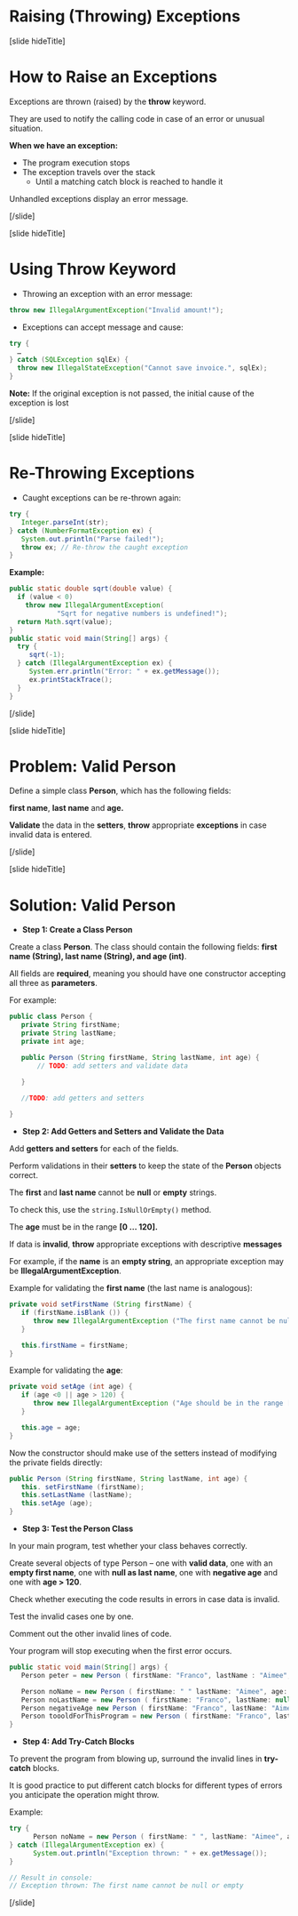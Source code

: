 # Raising (Throwing) Exceptions

[slide hideTitle]

# How to Raise an Exceptions

Exceptions are thrown (raised) by the **throw** keyword.

They are used to notify the calling code in case of an error or unusual situation.

**When we have an exception:**
- The program execution stops
- The exception travels over the stack
   - Until a matching catch block is reached to handle it
   
Unhandled exceptions display an error message.

[/slide]

[slide hideTitle]

# Using Throw Keyword

- Throwing an exception with an error message:

```java
throw new IllegalArgumentException("Invalid amount!");
```
- Exceptions can accept message and cause:

```java
try {
  …
} catch (SQLException sqlEx) {
  throw new IllegalStateException("Cannot save invoice.", sqlEx);
}
```
**Note:** If the original exception is not passed, the initial cause of the exception is lost

[/slide]

[slide hideTitle]

# Re-Throwing Exceptions

- Caught exceptions can be re-thrown again:

```java
try {
   Integer.parseInt(str);
} catch (NumberFormatException ex) {
   System.out.println("Parse failed!");
   throw ex; // Re-throw the caught exception
}
```
**Example:**

```java
public static double sqrt(double value) {
  if (value < 0)
    throw new IllegalArgumentException(
			"Sqrt for negative numbers is undefined!");
  return Math.sqrt(value);
}
public static void main(String[] args) {
  try {
     sqrt(-1);
  } catch (IllegalArgumentException ex) {
     System.err.println("Error: " + ex.getMessage());
     ex.printStackTrace();
  }
}
```
[/slide]


[slide hideTitle]

# Problem: Valid Person

Define a simple class **Person**, which has the following fields:

 **first name**, **last name** and **age.**

**Validate** the data in the **setters**, **throw** appropriate **exceptions** in case invalid data is entered.

[/slide]

[slide hideTitle]

# Solution: Valid Person

- **Step 1: Create a Class Person**

Create a class **Person**. The class should contain the following fields: 
**first name (String), last name (String), and age (int)**.

All fields are **required**, meaning you should have one constructor accepting all three as **parameters**. 

For example:

```java
public class Person {
   private String firstName;
   private String lastName;
   private int age;

   public Person (String firstName, String lastName, int age) {
       // TODO: add setters and validate data

   }

   //TODO: add getters and setters
   
}
```

- **Step 2: Add Getters and Setters and Validate the Data**

Add **getters and setters** for each of the fields. 

Perform validations in their **setters** to keep the state of the **Person** objects correct.

The **first** and **last name** cannot be **null** or **empty** strings. 

To check this, use the `string.IsNullOrEmpty()` method.

The **age** must be in the range **[0 … 120].**

If data is **invalid**, **throw** appropriate exceptions with descriptive **messages**

For example, if the **name** is an **empty string**, an appropriate exception may be **IllegalArgumentException**.

Example for validating the **first name** (the last name is analogous):

```java
private void setFirstName (String firstName) {
   if (firstName.isBlank ()) {
      throw new IllegalArgumentException ("The first name cannot be null or empty");
   }

   this.firstName = firstName;
}
```
Example for validating the **age**:

```java
private void setAge (int age) {
   if (age <0 || age > 120) {
      throw new IllegalArgumentException ("Age should be in the range [O...120]");
   }

   this.age = age;
}
```

Now the constructor should make use of the setters instead of modifying the private fields directly:

```java
public Person (String firstName, String lastName, int age) {
   this. setFirstName (firstName);
   this.setLastName (lastName);
   this.setAge (age);
}
```

- **Step 3: Test the Person Class**

In your main program, test whether your class behaves correctly. 

Create several objects of type Person – one with **valid data**, one with an **empty first name**, 
one with **null as last name**, one with **negative age** and one with **age > 120**. 

Check whether executing the code results in errors in case data is invalid. 

Test the invalid cases one by one.

Comment out the other invalid lines of code.

Your program will stop executing when the first error occurs.

```java
public static void main(String[] args) {
   Person peter = new Person ( firstName: "Franco", lastName : "Aimee", age: 19);

   Person noName = new Person ( firstName: " " lastName: "Aimee", age: 19);
   Person noLastName = new Person ( firstName: "Franco", lastName: null, age: 19);
   Person negativeAge new Person ( firstName: "Franco", lastName: "Aimee", age: -1);
   Person toooldForThisProgram = new Person ( firstName: "Franco", lastName: "Aimee", age: 121);
}
```

- **Step 4: Add Try-Catch Blocks**

To prevent the program from blowing up, surround the invalid lines in **try-catch** blocks. 

It is good practice to put different catch blocks for different types of errors you anticipate the operation might throw. 


Example:

```java
try {
      Person noName = new Person ( firstName: " ", lastName: "Aimee", age: 19);
} catch (IllegalArgumentException ex) {
      System.out.println("Exception thrown: " + ex.getMessage());
}

// Result in console:
// Exception thrown: The first name cannot be null or empty
```
[/slide]
